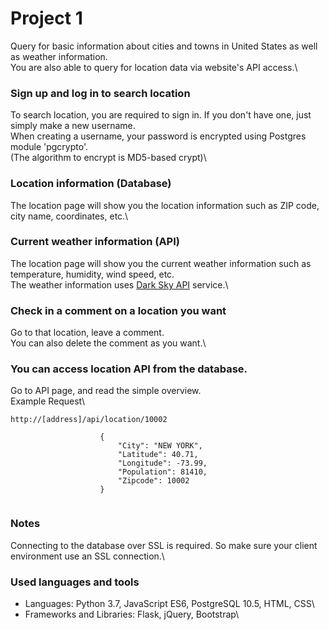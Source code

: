 # Project 1

Query for basic information about cities and towns in United States as well as weather information.\
You are also able to query for location data via website's API access.\

### Sign up and log in to search location
To search location, you are required to sign in. If you don't have one, just simply make a new username.\
When creating a username, your password is encrypted using Postgres module 'pgcrypto'.\
(The algorithm to encrypt is MD5-based crypt)\

### Location information (Database)
The location page will show you the location information such as ZIP code, city name, coordinates, etc.\

### Current weather information (API)
The location page will show you the current weather information such as temperature, humidity, wind speed, etc.\
The weather information uses [Dark Sky API](https://darksky.net/dev) service.\

### Check in a comment on a location you want
Go to that location, leave a comment.\
You can also delete the comment as you want.\

### You can access location API from the database.
Go to API page, and read the simple overview.\
Example Request\
```
http://[address]/api/location/10002

                    {
                        "City": "NEW YORK", 
                        "Latitude": 40.71, 
                        "Longitude": -73.99, 
                        "Population": 81410, 
                        "Zipcode": 10002
                    }
                    
```


### Notes
Connecting to the database over SSL is required. So make sure your client environment use an SSL connection.\

### Used languages and tools
* Languages: Python 3.7, JavaScript ES6, PostgreSQL 10.5, HTML, CSS\
* Frameworks and Libraries: Flask, jQuery, Bootstrap\
